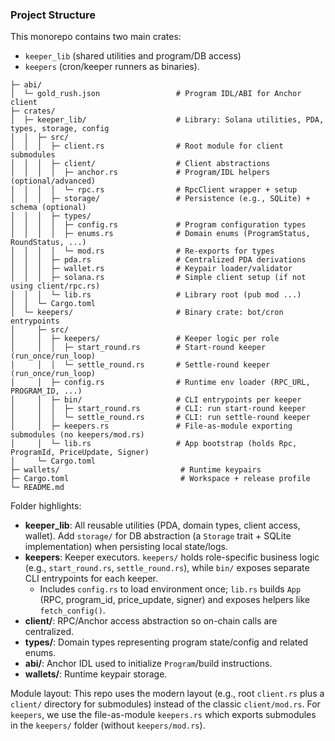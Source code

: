 ### Project Structure

This monorepo contains two main crates:
- `keeper_lib` (shared utilities and program/DB access)
- `keepers` (cron/keeper runners as binaries).

```text
├─ abi/
│  └─ gold_rush.json                 # Program IDL/ABI for Anchor client
├─ crates/
│  ├─ keeper_lib/                    # Library: Solana utilities, PDA, types, storage, config
│  │  ├─ src/
│  │  │  ├─ client.rs                # Root module for client submodules
│  │  │  ├─ client/                  # Client abstractions
│  │  │  │  ├─ anchor.rs             # Program/IDL helpers (optional/advanced)
│  │  │  │  └─ rpc.rs                # RpcClient wrapper + setup
│  │  │  ├─ storage/                 # Persistence (e.g., SQLite) + schema (optional)
│  │  │  ├─ types/
│  │  │  │  ├─ config.rs             # Program configuration types
│  │  │  │  ├─ enums.rs              # Domain enums (ProgramStatus, RoundStatus, ...)
│  │  │  │  └─ mod.rs                # Re-exports for types
│  │  │  ├─ pda.rs                   # Centralized PDA derivations
│  │  │  ├─ wallet.rs                # Keypair loader/validator
│  │  │  ├─ solana.rs                # Simple client setup (if not using client/rpc.rs)
│  │  │  └─ lib.rs                   # Library root (pub mod ...)
│  │  └─ Cargo.toml
│  └─ keepers/                       # Binary crate: bot/cron entrypoints
│     ├─ src/
│     │  ├─ keepers/                 # Keeper logic per role
│     │  │  ├─ start_round.rs        # Start-round keeper (run_once/run_loop)
│     │  │  └─ settle_round.rs       # Settle-round keeper (run_once/run_loop)
│     │  ├─ config.rs                # Runtime env loader (RPC_URL, PROGRAM_ID, ...)
│     │  ├─ bin/                     # CLI entrypoints per keeper
│     │  │  ├─ start_round.rs        # CLI: run start-round keeper
│     │  │  └─ settle_round.rs       # CLI: run settle-round keeper
│     │  ├─ keepers.rs               # File-as-module exporting submodules (no keepers/mod.rs)
│     │  └─ lib.rs                   # App bootstrap (holds Rpc, ProgramId, PriceUpdate, Signer)
│     └─ Cargo.toml
├─ wallets/                           # Runtime keypairs
├─ Cargo.toml                         # Workspace + release profile
└─ README.md
```

Folder highlights:
- **keeper_lib**: All reusable utilities (PDA, domain types, client access, wallet). Add `storage/` for DB abstraction (a `Storage` trait + SQLite implementation) when persisting local state/logs.
- **keepers**: Keeper executors. `keepers/` holds role-specific business logic (e.g., `start_round.rs`, `settle_round.rs`), while `bin/` exposes separate CLI entrypoints for each keeper.
  - Includes `config.rs` to load environment once; `lib.rs` builds `App` (RPC, program_id, price_update, signer) and exposes helpers like `fetch_config()`.
- **client/**: RPC/Anchor access abstraction so on-chain calls are centralized.
- **types/**: Domain types representing program state/config and related enums.
- **abi/**: Anchor IDL used to initialize `Program`/build instructions.
- **wallets/**: Runtime keypair storage.

Module layout: This repo uses the modern layout (e.g., root `client.rs` plus a `client/` directory for submodules) instead of the classic `client/mod.rs`. For `keepers`, we use the file-as-module `keepers.rs` which exports submodules in the `keepers/` folder (without `keepers/mod.rs`).

